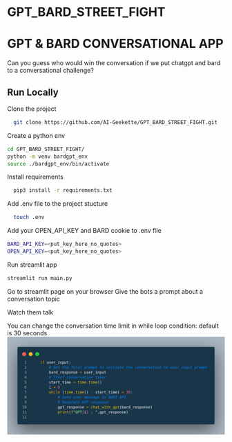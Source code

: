 # GPT_BARD_STREET_FIGHT

# GPT & BARD CONVERSATIONAL APP
Can you guess who would win the conversation if we put chatgpt and bard to a conversational challenge?

## Run Locally

Clone the project

```bash
  git clone https://github.com/AI-Geekette/GPT_BARD_STREET_FIGHT.git
```

Create a python env

```bash
cd GPT_BARD_STREET_FIGHT/
python -m venv bardgpt_env
source ./bardgpt_env/bin/activate
```

Install requirements
```bash
  pip3 install -r requirements.txt

```

Add .env file to the project stucture

```bash
  touch .env
```

Add your OPEN_API_KEY and BARD cookie to .env file
```bash
BARD_API_KEY=<put_key_here_no_quotes>
OPEN_API_KEY=<put_key_here_no_quotes>
```


Run streamlit app
```bash
streamlit run main.py
```

Go to streamlit page on your browser
Give the bots a prompt about a conversation topic

Watch them talk

You can change the conversation time limit in while loop condition: default is 30 seconds
![code snippet](media/code_gpt_bard.png)